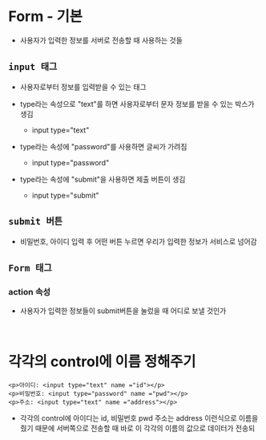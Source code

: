 Form - 기본
==
+ 사용자가 입력한 정보를 서버로 전송할 때 사용하는 것들

## ``input 태그``
+ 사용자로부터 정보를 입력받을 수 있는 태그

+ type라는 속성으로 "text"를 하면 사용자로부터 문자 정보를 받을 수 있는 박스가 생김
    + input type="text"
+ type라는 속성에 "password"를 사용하면 글씨가 가려짐
    + input type="password"

+ type라는 속성에 "submit"을 사용하면 제출 버튼이 생김
    + input type="submit"

## ``submit 버튼 ``
 + 비밀번호, 아이디 입력 후 어떤 버튼 누르면 우리가 입력한 정보가 서비스로 넘어감 

## ``Form 태그``

 ### **action 속성**
+ 사용자가 입력한 정보들이 submit버튼을 눌렀을 때 어디로 보낼 것인가

<br>

각각의 control에 이름 정해주기
==
```
<p>아이디: <input type="text" name ="id"></p>
<p>비밀번호: <input type="password" name ="pwd"></p>
<p>주소: <input type="text" name ="address"></p>
```

 + 각각의 control에 아이디는 id, 비밀번호 pwd 주소는 address 이런식으로 이름을 줬기 때문에 서버쪽으로 전송할 때 바로 이 각각의 이름의 값으로 데이터가 전송되

